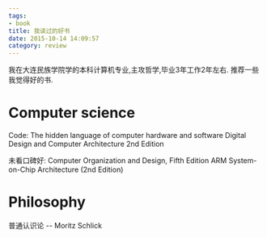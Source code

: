 ```yaml
---
tags:  
- book
title: 我读过的好书
date: 2015-10-14 14:09:57
category: review
---
```


我在大连民族学院学的本科计算机专业,主攻哲学,毕业3年工作2年左右.
推荐一些我觉得好的书.

# Computer science
Code: The hidden language of computer hardware and software
Digital Design and Computer Architecture 2nd Edition

未看口碑好:
Computer Organization and Design, Fifth Edition
ARM System-on-Chip Architecture (2nd Edition)



# Philosophy
普通认识论 -- Moritz Schlick

